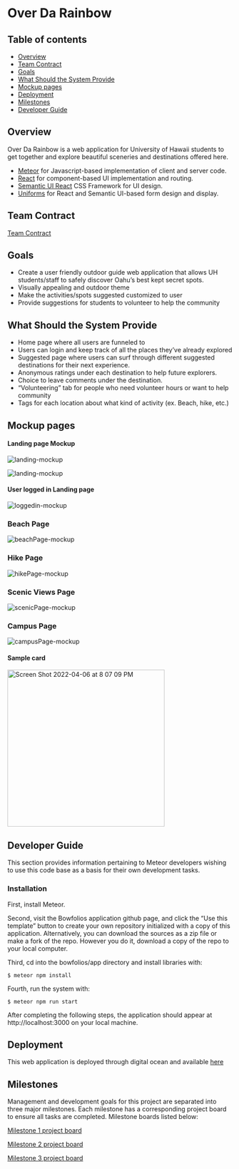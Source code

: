# Over Da Rainbow

## Table of contents

* [Overview](#overview)
* [Team Contract](#team-contract)
* [Goals](#goals)
* [What Should the System Provide](#what-should-the-system-provide)
* [Mockup pages](#mockup-pages)
* [Deployment](#Deployment)
* [Milestones](#Milestones)
* [Developer Guide](#Developer-guide)

## Overview

Over Da Rainbow is a web application for University of Hawaii students to get together and explore beautiful sceneries and destinations offered here.

* [Meteor](https://www.meteor.com/) for Javascript-based implementation of client and server code.
* [React](https://reactjs.org/) for component-based UI implementation and routing.
* [Semantic UI React](https://react.semantic-ui.com/) CSS Framework for UI design.
* [Uniforms](https://uniforms.tools/) for React and Semantic UI-based form design and display.


## Team Contract

[Team Contract](https://docs.google.com/document/d/1HXy_bQAs_UlvUBsboftt7dbf-zyPfi7BWICM8ahgs0M/edit)

## Goals

* Create a user friendly outdoor guide web application that allows UH students/staff to safely discover Oahu’s best kept secret spots.
* Visually appealing and outdoor theme
* Make the activities/spots suggested customized to user 
* Provide suggestions for students to volunteer to help the community

## What Should the System Provide

* Home page where all users are funneled to
* Users can login and keep track of all the places they’ve already explored
* Suggested page where users can surf through different suggested destinations for their next experience.
* Anonymous ratings under each destination to help future explorers.
* Choice to leave comments under the destination.
* “Volunteering” tab for people who need volunteer hours or want to help community
* Tags for each location about what kind of activity  (ex. Beach, hike, etc.)

## Mockup pages

#### Landing page Mockup

![landing-mockup](https://user-images.githubusercontent.com/96926588/163501059-85517fa7-05e3-4229-a293-a2fe9674f5d3.png)

![landing-mockup](https://user-images.githubusercontent.com/96926588/163501139-535b348e-a7f6-4c2b-9cbc-b57e43f8297f.png)



#### User logged in Landing page

![loggedin-mockup](https://user-images.githubusercontent.com/96926588/163501185-7f9f0503-5206-49fc-9690-8302938fd742.png)

### Beach Page

![beachPage-mockup](https://user-images.githubusercontent.com/30875198/163542599-0c8bc7fa-0100-47c3-82c9-b209dad8bc55.png)

### Hike Page

![hikePage-mockup](https://user-images.githubusercontent.com/30875198/163542020-809a3ea8-2059-46fa-9876-7ac2cdeb3e99.png)

### Scenic Views Page

![scenicPage-mockup](https://user-images.githubusercontent.com/30875198/163542387-df3a8c6c-46ee-4f24-98b9-6ab316f07e64.png)


### Campus Page

![campusPage-mockup](https://user-images.githubusercontent.com/30875198/163543446-342fc914-8d6f-4dfc-a0ba-5c01fe88d24b.png)


#### Sample card 

<img width="352" alt="Screen Shot 2022-04-06 at 8 07 09 PM" src="https://user-images.githubusercontent.com/96926588/162131469-7844878f-d430-475c-8467-507061ea8c9f.png">

## Developer Guide

This section provides information pertaining to Meteor developers wishing to use this code base as a basis for their own development tasks.

### Installation

First, install Meteor.

Second, visit the Bowfolios application github page, and click the “Use this template” button to create your own repository initialized with a copy of this application. Alternatively, you can download the sources as a zip file or make a fork of the repo. However you do it, download a copy of the repo to your local computer.

Third, cd into the bowfolios/app directory and install libraries with:

`$ meteor npm install`

Fourth, run the system with:

`$ meteor npm run start`

After completing the following steps, the application should appear at http://localhost:3000 on your local machine.

## Deployment

This web application is deployed through digital ocean and available [here](https://overdarainbow.xyz/)


## Milestones

Management and development goals for this project are separated into three major milestones.
Each milestone has a corresponding project board to ensure all tasks are completed.
Milestone boards listed below:

[Milestone 1 project board](https://github.com/over-da-rainbow/over-da-rainbow/projects/1)

[Milestone 2 project board](https://github.com/over-da-rainbow/over-da-rainbow/projects/2)

[Milestone 3 project board](https://github.com/over-da-rainbow/over-da-rainbow/projects/3)


